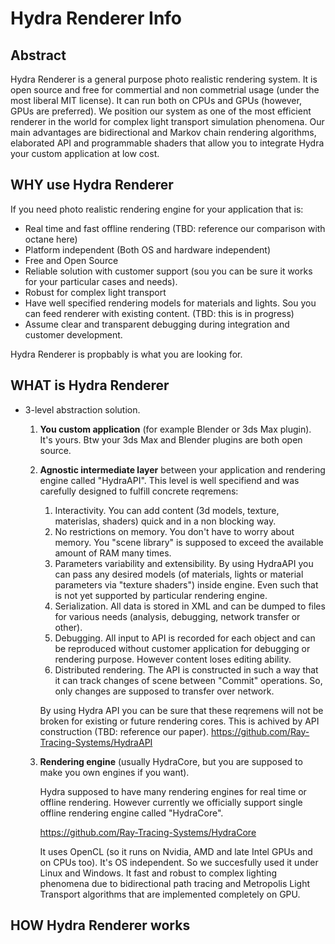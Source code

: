 # Hydra Renderer Info

## Abstract

Hydra Renderer is a general purpose photo realistic rendering system. It is open source and free for commertial and non commetrial usage (under the most liberal MIT license). It can run both on CPUs and GPUs (however, GPUs are preferred). We position our system as one of the most efficient renderer in the world for complex light transport simulation phenomena. Our main advantages are bidirectional and Markov chain rendering algorithms, elaborated API and programmable shaders that allow you to integrate Hydra your custom application at low cost.   

## WHY use Hydra Renderer

If you need photo realistic rendering engine for your application that is:

* Real time and fast offline rendering (TBD: reference our comparison with octane here)
* Platform independent (Both OS and hardware independent)
* Free and Open Source
* Reliable solution with customer support (sou you can be sure it works for your particular cases and needs).
* Robust for complex light transport
* Have well specified rendering models for materials and lights. Sou you can feed renderer with existing content. (TBD: this is in progress) 
* Assume clear and transparent debugging during integration and customer development.

Hydra Renderer is propbably is what you are looking for.

## WHAT is Hydra Renderer

* 3-level abstraction solution.
  1. **You custom application** (for example Blender or 3ds Max plugin). It's yours.
     Btw your 3ds Max and Blender plugins are both open source.
  
  2. **Agnostic intermediate layer** between your application and rendering engine called "HydraAPI".
     This level is well specifiend and was carefully designed to fulfill concrete reqremens:
     
     1. Interactivity. You can add content (3d models, texture, materislas, shaders) quick and in a non blocking way.
     2. No restrictions on memory. You don't have to worry about memory. You "scene library" is supposed to exceed the available amount of RAM many times. 
     3. Parameters variability and extensibility. By using HydraAPI you can pass any desired models (of materials, lights or material parameters via "texture shaders") inside engine. Even such that is not yet supported by particular rendering engine.
     4. Serialization. All data is stored in XML and can be dumped to files for various needs (analysis, debugging, network transfer or other). 
     5. Debugging. All input to API is recorded for each object and can be reproduced without customer application for debugging or rendering purpose. However content loses editing ability. 
     6. Distributed rendering. The API is constructed in such a way that it can track changes of scene between "Commit" operations. So, only changes are supposed to transfer over network.
     
     By using Hydra API you can be sure that these reqremens will not be broken for existing or future rendering cores.
     This is achived by API construction (TBD: reference our paper). 
     https://github.com/Ray-Tracing-Systems/HydraAPI
     
  3. **Rendering engine** (usually HydraCore, but you are supposed to make you own engines if you want).
  
     Hydra supposed to have many rendering engines for real time or offline rendering. 
     However currently we officially support single offline rendering engine called "HydraCore". 
     
     https://github.com/Ray-Tracing-Systems/HydraCore 
     
     It uses OpenCL (so it runs on Nvidia, AMD and late Intel GPUs and on CPUs too). It's OS independent. So we succesfully used it under Linux and Windows. It fast and robust to complex lighting phenomena due to bidirectional path tracing and Metropolis Light Transport algorithms that are implemented completely on GPU.

## HOW Hydra Renderer works

